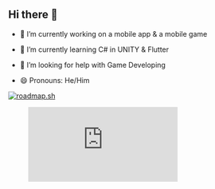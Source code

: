 ## Hi there 👋

<!-- **CRXWFF/CRXWFF** is a ✨ _special_ ✨ repository because its `README.md` (this file) appears on your GitHub profile. -->

- 🔭 I’m currently working on a mobile app & a mobile game
  
- 🌱 I’m currently learning C# in UNITY & Flutter
<!-- - 👯 I’m looking to collaborate on ... -->
- 🤔 I’m looking for help with Game Developing
<!-- - 💬 Ask me about ... -->
<!-- - 📫 How to reach me: ... -->
- 😄 Pronouns: He/Him
<!-- - ⚡ Fun fact: ... -->


<a href="https://roadmap.sh"><img src="https://roadmap.sh/card/tall/6799839cd6a983c895557d56?variant=dark" alt="roadmap.sh"/></a>

<figure><embed src="https://wakatime.com/share/@cf8c2cb5-26c3-468c-ac11-aa3978661517/f44b0c07-935f-4316-b26a-9cf0ef5b0b54.svg"></embed></figure>
